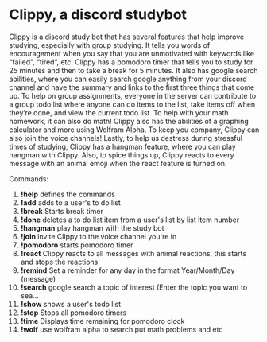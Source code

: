 # Clippy, a discord studybot
Clippy is a discord study bot that has several features that help improve studying, especially with group studying. It tells you words of encouragement when you say that you are unmotivated with keywords like “failed”, “tired”, etc. Clippy has a pomodoro timer that tells you to study for 25 minutes and then to take a break for 5 minutes. It also has google search abilities, where you can easily search google anything from your discord channel and have the summary and links to the first three things that come up. To help on group assignments, everyone in the server can contribute to a group todo list where anyone can do items to the list, take items off when they’re done, and view the current todo list. To help with your math homework, it can also do math! Clippy also has the abilities of a graphing calculator and more using Wolfram Alpha. To keep you company, Clippy can also join the voice channels! Lastly, to help us destress during stressful times of studying, Clippy has a hangman feature, where you can play hangman with Clippy. Also, to spice things up, Clippy reacts to every message with an animal emoji when the react feature is turned on.

Commands:
1.   **!help**     defines the commands
2.   **!add**      adds to a user's to do list
3.   **!break**    Starts break timer
4.   **!done**     deletes a to do list item from a user's list by list item number
5.   **!hangman**  play hangman with the study bot
6.   **!join**     invite Clippy to the voice channel you're in
7.   **!pomodoro** starts pomodoro timer
8.   **!react**    Clippy reacts to all messages with animal reactions, this starts and stops the reactions
9.   **!remind**   Set a reminder for any day in the format Year/Month/Day (message)
10.   **!search**   google search a topic of interest (Enter the topic you want to sea...
11.   **!show**     shows a user's todo list
12.   **!stop**     Stops all pomodoro timers
13.   **!time**     Displays time remaining for pomodoro clock
14.   **!wolf**     use wolfram alpha to search put math problems and etc
